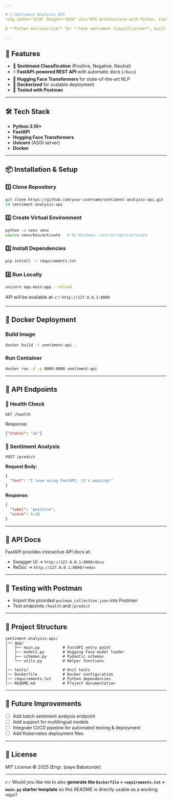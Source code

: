 ```yaml
---

# 🐍 Sentiment Analysis API
<img width="1536" height="1024" alt="API Architecture with Python, FastAPI, Docker" src="https://github.com/user-attachments/assets/93dbd6e1-bc04-4185-93d6-8a8184ef065c" />

A **Python microservice** for **text sentiment classification**, built with **FastAPI** and powered by **Hugging Face Transformers**. The service is containerized with **Docker** for easy deployment and tested with **Postman**.

---
```


## 🚀 Features

* 🔎 **Sentiment Classification** (Positive, Negative, Neutral)
* ⚡ **FastAPI-powered REST API** with automatic docs (`/docs`)
* 🤗 **Hugging Face Transformers** for state-of-the-art NLP
* 🐳 **Dockerized** for scalable deployment
* 🧪 **Tested with Postman**

---

## 🛠️ Tech Stack

* **Python 3.10+**
* **FastAPI**
* **Hugging Face Transformers**
* **Uvicorn** (ASGI server)
* **Docker**

---

## 📦 Installation & Setup

### 1️⃣ Clone Repository

```bash
git clone https://github.com/your-username/sentiment-analysis-api.git
cd sentiment-analysis-api
```

### 2️⃣ Create Virtual Environment

```bash
python -m venv venv
source venv/bin/activate   # On Windows: venv\Scripts\activate
```

### 3️⃣ Install Dependencies

```bash
pip install -r requirements.txt
```

### 4️⃣ Run Locally

```bash
uvicorn app.main:app --reload
```

API will be available at:
👉 `http://127.0.0.1:8000`

---

## 🐳 Docker Deployment

### Build Image

```bash
docker build -t sentiment-api .
```

### Run Container

```bash
docker run -d -p 8000:8000 sentiment-api
```

---

## 📡 API Endpoints

### 🔹 Health Check

```http
GET /health
```

Response:

```json
{"status": "ok"}
```

### 🔹 Sentiment Analysis

```http
POST /predict
```

**Request Body:**

```json
{
  "text": "I love using FastAPI, it's amazing!"
}
```

**Response:**

```json
{
  "label": "positive",
  "score": 0.98
}
```

---

## 📖 API Docs

FastAPI provides interactive API docs at:

* Swagger UI → `http://127.0.0.1:8000/docs`
* ReDoc → `http://127.0.0.1:8000/redoc`

---

## 🧪 Testing with Postman

* Import the provided `postman_collection.json` into Postman
* Test endpoints `/health` and `/predict`

---

## 📂 Project Structure

```
sentiment-analysis-api/
│── app/
│   ├── main.py          # FastAPI entry point
│   ├── models.py        # Hugging Face model loader
│   ├── schemas.py       # Pydantic schemas
│   └── utils.py         # Helper functions
│
│── tests/               # Unit tests
│── Dockerfile           # Docker configuration
│── requirements.txt     # Python dependencies
│── README.md            # Project documentation
```

---

## 🚀 Future Improvements

* [ ] Add batch sentiment analysis endpoint
* [ ] Add support for multilingual models
* [ ] Integrate CI/CD pipeline for automated testing & deployment
* [ ] Add Kubernetes deployment files

---

## 📜 License

MIT License © 2025 \[Engr. Ipaye Babatunde]

---

👉 Would you like me to also **generate the `Dockerfile` + `requirements.txt` + `main.py` starter template** so this README is directly usable as a working repo?
